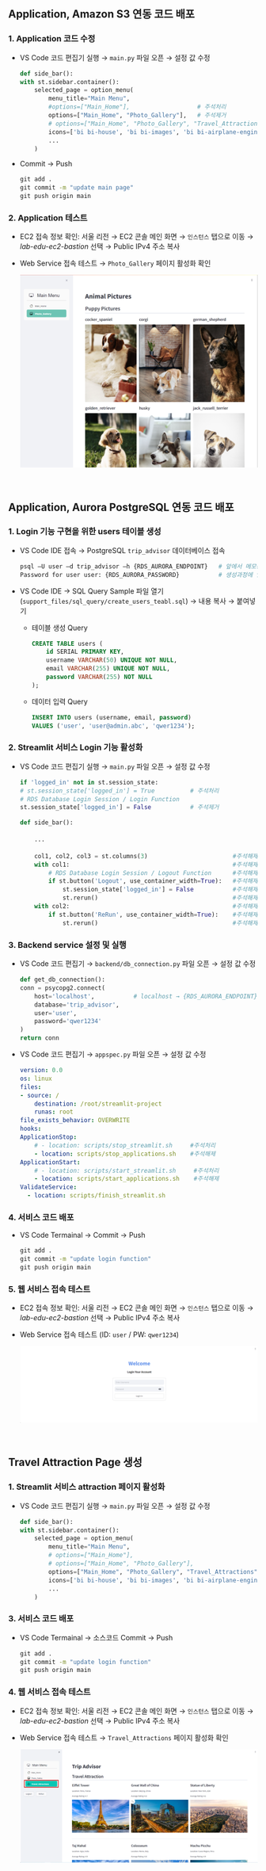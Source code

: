 ## Application, Amazon S3 연동 코드 배포

### 1. Application 코드 수정

- VS Code 코드 편집기 실행 → `main.py` 파일 오픈 → 설정 값 수정

    ```python
    def side_bar():
    with st.sidebar.container():
        selected_page = option_menu(
            menu_title="Main Menu", 
            #options=["Main_Home"],                   # 주석처리
            options=["Main_Home", "Photo_Gallery"],   # 주석제거
            # options=["Main_Home", "Photo_Gallery", "Travel_Attractions"],
            icons=['bi bi-house', 'bi bi-images', 'bi bi-airplane-engines'],
            ...
        )
    ```

- Commit → Push

    ```cmd
    git add .
    git commit -m "update main page"
    git push origin main
    ```
    
### 2. Application 테스트

- EC2 접속 정보 확인: 서울 리전 → EC2 콘솔 메인 화면 → `인스턴스` 탭으로 이동 → *lab-edu-ec2-bastion* 선택 → Public IPv4 주소 복사

- Web Service 접속 테스트 → `Photo_Gallery` 페이지 활성화 확인

    ![alt text](./img/application_s3.png)

<br>


## Application, Aurora PostgreSQL 연동 코드 배포

### 1. Login 기능 구현을 위한 users 테이블 생성 

- VS Code IDE 접속 → PostgreSQL `trip_advisor` 데이터베이스 접속

  ```bash
  psql –U user –d trip_advisor –h {RDS_AURORA_ENDPOINT}   # 앞에서 메모장에 저장한 RDS Aurora 엔드포인 정보 입력
  Password for user user: {RDS_AURORA_PASSWORD}           # 생성과정에 입력했던 패스워드 입력
  ```

- VS Code IDE → SQL Query Sample 파일 열기 (`support_files/sql_query/create_users_teabl.sql`) → 내용 복사 → 붙여넣기

  - 테이블 생성 Query

      ```sql
      CREATE TABLE users (
          id SERIAL PRIMARY KEY,
          username VARCHAR(50) UNIQUE NOT NULL,
          email VARCHAR(255) UNIQUE NOT NULL,
          password VARCHAR(255) NOT NULL
      );
      ```

  - 데이터 입력 Query

      ```sql
      INSERT INTO users (username, email, password) 
      VALUES ('user', 'user@admin.abc', 'qwer1234');
      ```

### 2. Streamlit 서비스 Login 기능 활성화

- VS Code 코드 편집기 실행 → `main.py` 파일 오픈 → 설정 값 수정

    ```python
    if 'logged_in' not in st.session_state:
    # st.session_state['logged_in'] = True          # 주석처리
    # RDS Database Login Session / Login Function
    st.session_state['logged_in'] = False           # 주석제거
    ```

    ```python
    def side_bar():

        ...

        col1, col2, col3 = st.columns(3)                        #주석해제
        with col1:                                              #주석해제
            # RDS Database Login Session / Logout Function      #주석해제     
            if st.button('Logout', use_container_width=True):   #주석해제
                st.session_state['logged_in'] = False           #주석해제
                st.rerun()                                      #주석해제
        with col2:                                              #주석해제
            if st.button('ReRun', use_container_width=True):    #주석해제
                st.rerun()                                      #주석해제
    ```

### 3. Backend service 설정 및 실행

- VS Code 코드 편집기 → `backend/db_connection.py` 파일 오픈 → 설정 값 수정

    ```python
    def get_db_connection():
    conn = psycopg2.connect(
        host='localhost',           # localhost → {RDS_AURORA_ENDPOINT} 정보로 변경
        database='trip_advisor',
        user='user',
        password='qwer1234'
    )
    return conn
    ```

- VS Code 코드 편집기 → `appspec.py` 파일 오픈 → 설정 값 수정

  ```yaml
  version: 0.0
  os: linux
  files:
  - source: /
      destination: /root/streamlit-project
      runas: root
  file_exists_behavior: OVERWRITE
  hooks:
  ApplicationStop:
      # - location: scripts/stop_streamlit.sh     #주석처리
      - location: scripts/stop_applications.sh    #주석해제
  ApplicationStart:
      # - location: scripts/start_streamlit.sh     #주석처리
      - location: scripts/start_applications.sh    #주석해제
  ValidateService:
    - location: scripts/finish_streamlit.sh
  ```

### 4. 서비스 코드 배포 

- VS Code Termainal → Commit → Push

    ```cmd
    git add .
    git commit -m "update login function"
    git push origin main
    ```

### 5. 웹 서비스 접속 테스트

- EC2 접속 정보 확인: 서울 리전 → EC2 콘솔 메인 화면 → `인스턴스` 탭으로 이동 → *lab-edu-ec2-bastion* 선택 → Public IPv4 주소 복사

- Web Service 접속 테스트 (ID: `user` / PW: `qwer1234`)

    ![alt text](./img/application_rds.png)

<br>




## Travel Attraction Page 생성

### 1. Streamlit 서비스 attraction 페이지 활성화

- VS Code 코드 편집기 실행 → `main.py` 파일 오픈 → 설정 값 수정

    ```python
    def side_bar():
    with st.sidebar.container():
        selected_page = option_menu(
            menu_title="Main Menu", 
            # options=["Main_Home"],                   
            # options=["Main_Home", "Photo_Gallery"],                       # 주석처리
            options=["Main_Home", "Photo_Gallery", "Travel_Attractions"],   # 주석제거
            icons=['bi bi-house', 'bi bi-images', 'bi bi-airplane-engines'],
            ...
        )
    ```

### 3. 서비스 코드 배포 

- VS Code Termainal → 소스코드 Commit → Push

    ```cmd
    git add .
    git commit -m "update login function"
    git push origin main
    ```

### 4. 웹 서비스 접속 테스트

- EC2 접속 정보 확인: 서울 리전 → EC2 콘솔 메인 화면 → `인스턴스` 탭으로 이동 → *lab-edu-ec2-bastion* 선택 → Public IPv4 주소 복사

- Web Service 접속 테스트 → `Travel_Attractions` 페이지 활성화 확인

    ![alt text](./img/attraction_page.png)


